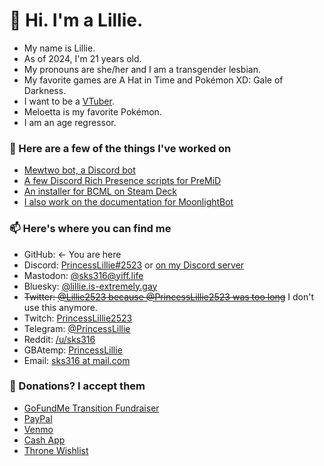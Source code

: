 # 👋 Hi. I'm a Lillie.

* My name is Lillie.
* As of 2024, I'm 21 years old.
* My pronouns are she/her and I am a transgender lesbian.
* My favorite games are A Hat in Time and Pokémon XD: Gale of Darkness.
* I want to be a [VTuber](https://www.howtogeek.com/720841/what-is-a-vtuber/).
* Meloetta is my favorite Pokémon.
* I am an age regressor.

### 📔 Here are a few of the things I've worked on

* [Mewtwo bot, a Discord bot](https://mewtwo-bot.carrd.co)
* [A few Discord Rich Presence scripts for PreMiD](https://premid.app/users/226098403304538122)
* [An installer for BCML on Steam Deck](https://github.com/sks316/bcml-steamdeck)
* [I also work on the documentation for MoonlightBot](https://github.com/MoonlightCapital/MoonlightBot-docs)

### 📫 Here's where you can find me

* GitHub: <- You are here
* Discord: [PrincessLillie#2523](https://discord.com/users/226098403304538122) or [on my Discord server](https://discord.gg/2VYTgFB)
* Mastodon: [@sks316@yiff.life](https://yiff.life/@sks316)
* Bluesky: [@lillie.is-extremely.gay](https://bsky.app/profile/lillie.is-extremely.gay)
* ~~Twitter: [@Lillie2523 because @PrincessLillie2523 was too long](https://twitter.com/Lillie2523)~~ I don't use this anymore.
* Twitch: [PrincessLillie2523](https://twitch.tv/PrincessLillie2523)
* Telegram: [@PrincessLillie](https://telegram.dog/PrincessLillie)
* Reddit: [/u/sks316](https://reddit.com/u/sks316)
* GBAtemp: [PrincessLillie](https://gbatemp.net/members/princesslillie.340701/)
* Email: [sks316 at mail.com](mailto:sks316@mail.com)

### 💸 Donations? I accept them

* [GoFundMe Transition Fundraiser](https://gofund.me/2f61861f)
* [PayPal](https://paypal.me/PrincessLillie2523)
* [Venmo](https://venmo.com/PrincessLillie2523)
* [Cash App](https://cash.app/$Lillie2523)
* [Throne Wishlist](https://throne.me/u/lillie)

<!--
**sks316/sks316** is a ✨ _special_ ✨ repository because its `README.md` (this file) appears on your GitHub profile.

Here are some ideas to get you started:

- 🔭 I’m currently working on ...
- 🌱 I’m currently learning ...
- 👯 I’m looking to collaborate on ...
- 🤔 I’m looking for help with ...
- 💬 Ask me about ...
- 📫 How to reach me: ...
- 😄 Pronouns: ...
- ⚡ Fun fact: ...
-->
